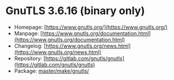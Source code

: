 # GnuTLS 3.6.16 (binary only)
 - Homepage: [https://www.gnutls.org/](https://www.gnutls.org/)
 - Manpage: [https://www.gnutls.org/documentation.html](https://www.gnutls.org/documentation.html)
 - Changelog: [https://www.gnutls.org/news.html](https://www.gnutls.org/news.html)
 - Repository: [https://gitlab.com/gnutls/gnutls](https://gitlab.com/gnutls/gnutls)
 - Package: [master/make/gnutls/](https://github.com/Freetz-NG/freetz-ng/tree/master/make/gnutls/)

